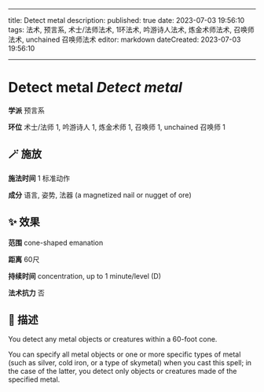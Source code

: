 
---
title: Detect metal
description: 
published: true
date: 2023-07-03 19:56:10
tags: 法术, 预言系, 术士/法师法术, 1环法术, 吟游诗人法术, 炼金术师法术, 召唤师法术, unchained 召唤师法术
editor: markdown
dateCreated: 2023-07-03 19:56:10

---

# **Detect metal** *Detect metal*

**学派** 预言系 

**环位** 术士/法师 1, 吟游诗人 1, 炼金术师 1, 召唤师 1, unchained 召唤师 1

## 🪄 施放

**施法时间** 1 标准动作

**成分** 语言, 姿势, 法器 (a magnetized nail or nugget of ore)

## ✨ 效果  

**范围** cone-shaped emanation

**距离** 60尺  

**持续时间** concentration, up to 1 minute/level (D) 

**法术抗力** 否

## 📖 描述

You detect any metal objects or creatures within a 60-foot cone.

You can specify all metal objects or one or more specific types of metal (such as silver, cold iron, or a type of skymetal) when you cast this spell; in the case of the latter, you detect only objects or creatures made of the specified metal.
    